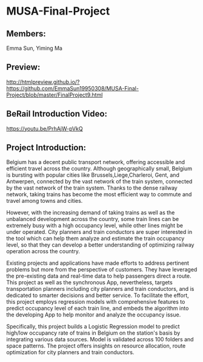 # MUSA-Final-Project
## Members:

Emma Sun, Yiming Ma

## Preview:

http://htmlpreview.github.io/?https://github.com/EmmaSun19950308/MUSA-Final-Project/blob/master/FinalProject9.html

## BeRail Introduction Video:

https://youtu.be/PrhAjW-pVkQ

## Project Introduction:

Belgium has a decent public transport network, offering accessible and efficient travel across the country. Although geographically small, Belgium is bursting with popular cities like Brussels,Liege,Charleroi, Gent, and Antwerpen, connected by the vast network of the train system, connected by the vast network of the train system. Thanks to the dense railway network, taking trains has become the most efficient way to commute and travel among towns and cities.

However, with the increasing demand of taking trains as well as the unbalanced development across the country, some train lines can be extremely busy with a high occupancy level, while other lines might be under operated. City planners and train conductors are super interested in the tool which can help them analyze and estimate the train occupancy level, so that they can develop a better understanding of optimizing railway operation across the country.

Existing projects and applications have made efforts to address pertinent problems but more from the perspective of customers. They have leveraged the pre-existing data and real-time data to help passengers direct a route. This project as well as the synchronous App, nevertheless, targets transportation planners including city planners and train conductors, and is dedicated to smarter decisions and better service. To facilitate the effort, this project employs regression models with comprehensive features to predict occupancy level of each train line, and embeds the algorithm into the developing App to help monitor and analyze the occupancy issue.

Specifically, this project builds a Logistic Regression model to predict high/low occupancy rate of trains in Belgium on the station's basis by integrating various data sources. Model is validated across 100 folders and space patterns. The project offers insights on resource allocation, route optimization for city planners and train conductors.
